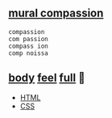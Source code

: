 ## [mural compassion](https://webmural.com/compassion)

```
compassion
com passion
compass ion
comp noissa
```

## [body](index.html) [feel](feel.css) [full](full.css) 💜

* [HTML](https://developer.mozilla.org/HTML)
* [CSS](https://developer.mozilla.org/CSS)
